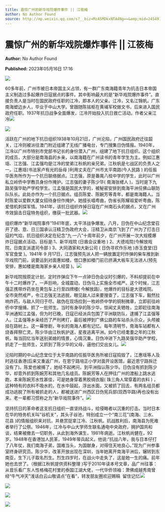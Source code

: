 ```yaml
---
title: 震惊广州的新华戏院爆炸事件 || 江筱梅
author: No Author Found
source: http://mp.weixin.qq.com/s?__biz=MzA5MDkxNTA4Ng==&amp;mid=2454913644&amp;idx=1&amp;sn=4fa101111cd5cf0b50480d19e811b614&amp;chksm=87a3ca0db0d4431b5ac08eebbf8d178395401933508b093e1819d671607fb1df30c17480f2c9&poc_token=HJ_Do2ejHyO-wNZGG8Q1S8FdPgy1YBBEob-nUEme
---
```


# 震惊广州的新华戏院爆炸事件 || 江筱梅

**Author:** No Author Found

**Published:** 2023年05月16日 17:16

![](https://mmbiz.qpic.cn/mmbiz_jpg/PJWG74pLsMayvR1AyLpp1OwsWXJhmAMu6hEnyJ4hyVxh2jeFxNGwngJfdXCj1cuXFPwvvJjPH1NhDydQF15CRA/640?wx_fmt=jpeg)



60多年前，广州市被日本帝国主义占领，有一群广东南海籍青年为抗击日本帝国主义制造过多起爆炸日寇据点的事件。其中影响最大的是“新华戏院爆炸事件”。直接负责人是当时在国民政府任职的江冷，即本人的父亲。江冷，又名江锦帆。广东南海塑边乡人，毕业于中山大学。曾跟随陈铭枢在黄埔军校做文书，后来进入国民政府任职。1937年抗日战争全面爆发，江冷开始投入抗日救亡活动。作者父亲江冷![](https://mmbiz.qpic.cn/mmbiz_jpg/PJWG74pLsMYtic3viaCvjZlnIXkL8X1aNTDia2skyBoWXPtiaC0HEfmQia4C67IgXTRarSezDj4q2TBOYQxz36q5Rsg/640)

![](https://mmbiz.qpic.cn/mmbiz_png/bL2iaicTYdZn4Id6wRFIyhiaRn6Wa9y6G9iaVUdVNBSGicVdF1PnamZwMmOSZia2qTCKSnBhYdDj29BODDwSbqg1QXJg/640?wx_fmt=png)

活跃在广州的地下抗日组织1938年10月21日，广州沦陷，广州国民政府迁往韶关，江冷则被派往澳门附近组建了无线广播电台，专门搜集日伪情报。1940年，江冷以广州市特别市党部书记长的身份潜入广州，组建了地下抗日组织。这个组织的成员，大部分是南海县的乡亲，以南海籍在广州读书的青年学生为主。例如江惠瑶、江志强、江孟强均是江冷的堂弟江秋帆的亲兄弟。江秋帆是七战区的负责人之一。江惠瑶(书法家卢有光的岳母 )利用丈夫在广州市太平南路(今人民路 ) 的任振华医务所作为一个抗日联络据点。江志强，原是番禺八桂中学的学生，此时以广州私立岭侨中学教员身份作掩护。江志强的妻子陈少华( 南海张槎人 )，当时是下九路吴强华助产学校学生。江孟强是国民大学的，被秘密安排到南海平洲任佛山联防队队长。此处亦作为一个抗日据点。组员陈爱、陈婉芳等青年，都是南海籍人。当时陈爱以爱群大厦女招待身份作掩护，她擅长唱粤曲，伪省长陈耀祖爱听粤曲，陈爱借机刺探军情。1941年，该抗日组织炸掉日寇在广州南石头的据点，又在广州市效狙击日寇特务组织，缴获一批武器。![](https://mmbiz.qpic.cn/mmbiz_png/bL2iaicTYdZn4Id6wRFIyhiaRn6Wa9y6G9iaVUdVNBSGicVdF1PnamZwMmOSZia2qTCKSnBhYdDj29BODDwSbqg1QXJg/640?wx_fmt=png)

组织爆炸“新华戏院事件”1941年底，太平洋战争爆发。八月，日伪在中山纪念堂召开了德、意、日三国承认汪精卫伪政府大会，汪精卫从南京飞到了广州为了打击日寇的气焰，抗日组织决定在纪念“九·一八”十周年前夕，在广州开展一次大规模爆炸日寇据点活动。目标是:1、新华戏院 (日酋会议重地 ) 2、大德戏院(今解放戏院，日南支派遣司令部 ) 3、大同酒家和大新公司 ( 日伪寻欢作乐地 )赤玉食堂(日军官食堂 )。1941年 9 月17日，江志强预先派人把一辆放置定时炸弹的柴车推到新华戏院门前，说要运到对面惠如楼，借口惠如楼门前已挤满大板车无法进人(预先安排，惠如楼是南海家乡亲人经营 )。![](https://mmbiz.qpic.cn/mmbiz_jpg/PJWG74pLsMYtic3viaCvjZlnIXkL8X1aNTNYcROZq7F9VO3sC7xibAia9annyYpK4vndC9aicTA3udgZDntqauawIDg/640)

新华戏院按原定计划，定时炸弹应下午一点钟日伪会议时引爆的，不料却提前在中午十二时爆炸了。一声巨响，全城震动，日伪马上实施全市戒严。这个时候，江志强正携带炸药坐在黄包车上行至四牌楼( 今解放路)，他爆炸的目标是大德戏院。全市突然戒严，令江志强无法逃脱，眼见敌人过来要搜查了，江志强下车，毅然拉响炸药，与敌人同归于尽。敌伪在现场捡到一枚岭侨中学的铜制微章，立即前往岭侨中学搜捕，抓了一批师生。当时有身孕的陈少华，惊闻丈夫牺牲，立即赶往南海平洲通知江孟强，但为时已晚，日寇已经派兵包围了平洲联防队，逮捕了江孟强等人。江孟强等乡亲经历了严刑拷打，最后被押到广佛公路的车站杀头示众，头颅被挂在路树上。这一幕惨剧，年长的南海人都有记忆。每年清明节，南海车站都有人烧香拜祭亡灵。陈少华由江秋帆护送，星夜逃离平洲。如今已经耄耋之年的江秋帆，每当回忆当年送别弟媳的情景，心情沉重。日伪冲进下九路吴强华助产学校，抓走了一批师生，又抓到了陈少华的父母，逼他们交出女儿。![](https://mmbiz.qpic.cn/mmbiz_jpg/PJWG74pLsMYtic3viaCvjZlnIXkL8X1aNTXWwouHOd85Dibey9WjibibXSlruSibiasCSzsx9l3d0j0hJhHR3fT1v2n9w/640)

沦陷时期的中山纪念堂位于太平南路的任振华医务所被日寇捣毁了，江惠瑶等人及时逃往香港(后来又重返广州，在恩宁路培正小学对面开设医馆，最近恩宁路拆迁没有了)。陈爱也被捕了，她经不起拷问，到平洲指认陈少华。日伪没有抓到陈少华，却意外抓到陈婉芳和其他几名组员。陈婉芳等人在押往广州的渡船上跳水逃跑，本来陈婉芳水性甚佳，可是她身穿着黑胶绸衣服( 珠三角人常穿着的衣料 ) ，这种特有的衣料不吸水的，在水中鼓起，浮出水面，又被抓了回去，有两名组员都成功逃脱了所有被抓走的人，都被送进广州西区日伪宪兵部(现西华路)再也没有出来。老一辈都习惯称之为“新华戏院事件”。![](https://mmbiz.qpic.cn/mmbiz_png/bL2iaicTYdZn4Id6wRFIyhiaRn6Wa9y6G9iaVUdVNBSGicVdF1PnamZwMmOSZia2qTCKSnBhYdDj29BODDwSbqg1QXJg/640?wx_fmt=png)

坚持抗日的革命者这支抗日组织一直坚持战斗，给侵略者以沉重的打击。当时日本在华的特务机关叫“谷机关”，其头子谷池，特别成立一个“南三花”(南海、三水、花县 )的情报组织来对抗，并悬赏捉拿江冷、江秋帆。抗战胜利后，南海县为死难者举行了公祭。1946年，江冷与中山大学师生联名通电中央政府，拥护国共和谈，结果被撤去一切职务，从此到海外谋生，1981年病逝。江秋帆尚健在，92岁。1948年在香港加人民革，1949年带兵起义。他说:“抗战八年，我与日本仔打了八年仗，我们南海子弟，国难当头，为国献身，对得住天地良心。”现为广州参事室终身研究员。陈少华，改革开放出现在深圳，当年她离开南海平洲后，辗转到东南亚，生下儿子取名烈生。烈生四岁时，在战火中走失了，这是她一生的痛。前年她也去世了。（根据江秋帆提供资料整理 )写于2010年读本号文章，品广州往事：从音乐看广东人性格梅花村里的泰国江湖大佬，一代华侨领袖：萧佛成越秀南曾经“牛气冲天”浅话白云山敬请点“在看”，转发朋友圈欢迎赐稿  留住记忆![](https://mmbiz.qpic.cn/mmbiz_jpg/PJWG74pLsMYtic3viaCvjZlnIXkL8X1aNTfqIx0YkthicmPFhcYU6gZstCcibicJXichnJW7F07dPVCXeooR8Lj2ynHg/640)

![](https://mmbiz.qpic.cn/mmbiz_gif/PJWG74pLsMayvR1AyLpp1OwsWXJhmAMusfs1pQabdPdhBk4997RJ6orCd8NJIkE6QtgAQLO9aEydzZrVqqk7ew/640?wx_fmt=gif&wxfrom=5&wx_lazy=1)

![](https://mmbiz.qpic.cn/mmbiz_gif/PJWG74pLsMY4kze1RswORlwIruFfBicEYeomLV8Tjs3AO8zO5OIk2usXQ2wZOicfrAxou4MXF2OLDPUcfQiafn3SA/640?wx_fmt=gif)

![](https://mmbiz.qpic.cn/mmbiz_png/PJWG74pLsMbxzxSWsbSxWa401icEeDUWiawxAxbdgTq3LmtribGicfmgEgabFONInhdrQRwY9Y4pmxRGlAoaQAaMDA/640?wx_fmt=jpeg&wxfrom=5&wx_lazy=1&wx_co=1)



